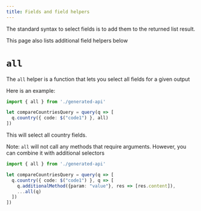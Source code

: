 ```yaml
---
title: Fields and field helpers
---
```


The standard syntax to select fields is to add them to the returned list result.

This page also lists additional field helpers below

# `all`

The `all` helper is a function that lets you select all fields for a given output

Here is an example:

```typescript
import { all } from './generated-api'

let compareCountriesQuery = query(q => [
  q.country({ code: $("code1") }, all)
])
```

This will select all country fields.

Note: `all` will not call any methods that require arguments. However, you can combine it
with additional selectors

```typescript
import { all } from './generated-api'

let compareCountriesQuery = query(q => [
  q.country({ code: $("code1") }, q => [
    q.additionalMethod({param: "value"}, res => [res.content]),
    ...all(q)
  ])
])
```
